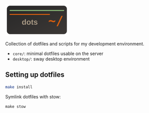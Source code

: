 <img src="dots-logo.svg" alt="logo" height="100">

Collection of dotfiles and scripts for my development environment.

- `core/`: minimal dotfiles usable on the server
- `desktop/`: sway desktop environment


## Setting up dotfiles

```bash
make install
```

Symlink dotfiles with stow:
```
make stow
```
